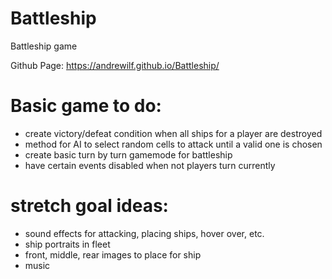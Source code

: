 # Battleship
Battleship game

Github Page: https://andrewilf.github.io/Battleship/

# Basic game to do: 

- create victory/defeat condition when all ships for a player are destroyed
- method for AI to select random cells to attack until a valid one is chosen
- create basic turn by turn gamemode for battleship
- have certain events disabled when not players turn currently


# stretch goal ideas:
- sound effects for attacking, placing ships, hover over, etc.
- ship portraits in fleet
- front, middle, rear images to place for ship
- music
